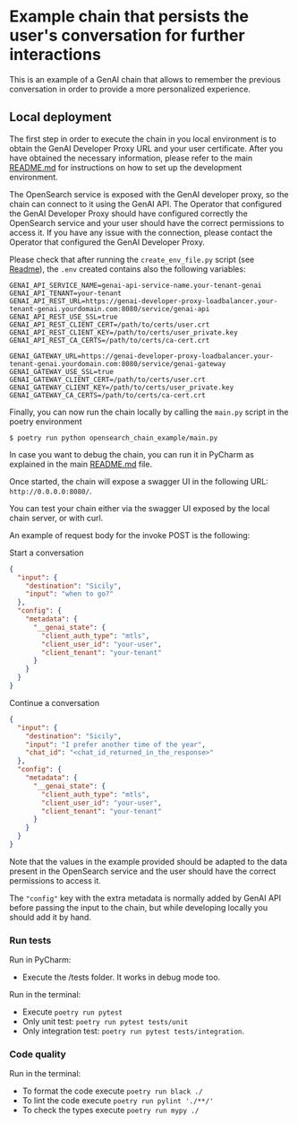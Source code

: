 # Example chain that persists the user's conversation for further interactions

This is an example of a GenAI chain that allows to remember the previous conversation in order to provide a more personalized experience.

## Local deployment

The first step in order to execute the chain in you local environment is to obtain the GenAI Developer Proxy URL and your user certificate.
After you have obtained the necessary information, please refer to the main [README.md](../README.md) for instructions on how to set up the development environment.

The OpenSearch service is exposed with the GenAI developer proxy, so the chain can connect to it using the GenAI API.
The Operator that configured the GenAI Developer Proxy should have configured correctly the OpenSearch service and your user should have the correct permissions to access it.
If you have any issue with the connection, please contact the Operator that configured the GenAI Developer Proxy.

Please check that after running the `create_env_file.py` script (see [Readme](../README.md)), the `.env` created contains also the following variables:
```
GENAI_API_SERVICE_NAME=genai-api-service-name.your-tenant-genai
GENAI_API_TENANT=your-tenant
GENAI_API_REST_URL=https://genai-developer-proxy-loadbalancer.your-tenant-genai.yourdomain.com:8080/service/genai-api
GENAI_API_REST_USE_SSL=true
GENAI_API_REST_CLIENT_CERT=/path/to/certs/user.crt
GENAI_API_REST_CLIENT_KEY=/path/to/certs/user_private.key
GENAI_API_REST_CA_CERTS=/path/to/certs/ca-cert.crt

GENAI_GATEWAY_URL=https://genai-developer-proxy-loadbalancer.your-tenant-genai.yourdomain.com:8080/service/genai-gateway
GENAI_GATEWAY_USE_SSL=true
GENAI_GATEWAY_CLIENT_CERT=/path/to/certs/user.crt
GENAI_GATEWAY_CLIENT_KEY=/path/to/certs/user_private.key
GENAI_GATEWAY_CA_CERTS=/path/to/certs/ca-cert.crt
```

Finally, you can now run the chain locally by calling the `main.py` script in the poetry environment

```
$ poetry run python opensearch_chain_example/main.py
```

In case you want to debug the chain, you can run it in PyCharm as explained in the main [README.md](../README.md) file.

Once started, the chain will expose a swagger UI in the following URL: `http://0.0.0.0:8080/`.

You can test your chain either via the swagger UI exposed by the local chain server, or with curl.

An example of request body for the invoke POST is the following:

Start a conversation
```json
{
  "input": {
    "destination": "Sicily",
    "input": "when to go?"
  },
  "config": {
    "metadata": {
      "__genai_state": {
        "client_auth_type": "mtls",
        "client_user_id": "your-user",
        "client_tenant": "your-tenant"
      }
    }
  }
}
```

Continue a conversation

```json
{
  "input": {
    "destination": "Sicily",
    "input": "I prefer another time of the year",
    "chat_id": "<chat_id_returned_in_the_response>"
  },
  "config": {
    "metadata": {
      "__genai_state": {
        "client_auth_type": "mtls",
        "client_user_id": "your-user",
        "client_tenant": "your-tenant"
      }
    }
  }
}
```

Note that the values in the example provided should be adapted to the data present in the OpenSearch service and the user should have the correct permissions to access it.

The `"config"` key with the extra metadata is normally added by GenAI API before passing the input to the chain,
but while developing locally you should add it by hand.

### Run tests

Run in PyCharm:

* Execute the /tests folder. It works in debug mode too.

Run in the terminal:

* Execute `poetry run pytest`
* Only unit test: `poetry run pytest tests/unit`
* Only integration test: `poetry run pytest tests/integration`.

### Code quality

Run in the terminal:

* To format the code execute `poetry run black ./`
* To lint the code execute `poetry run pylint './**/'`
* To check the types execute `poetry run mypy ./`